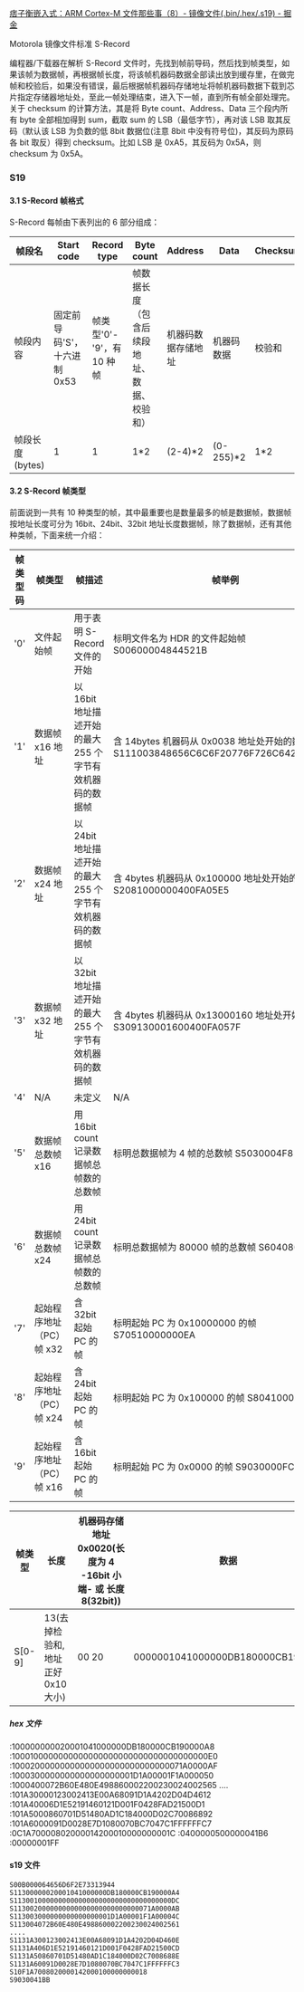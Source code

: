 [痞子衡嵌入式：ARM Cortex-M 文件那些事（8）- 镜像文件(.bin/.hex/.s19) - 掘金](https://juejin.cn/post/6964716708204380173)

Motorola 镜像文件标准 S-Record

编程器/下载器在解析 S-Record 文件时，先找到帧前导码，然后找到帧类型，如果该帧为数据帧，再根据帧长度，将该帧机器码数据全部读出放到缓存里，在做完帧和校验后，如果没有错误，最后根据帧机器码存储地址将帧机器码数据下载到芯片指定存储器地址处，至此一帧处理结束，进入下一帧，直到所有帧全部处理完。
关于 checksum 的计算方法，其是将 Byte count、Address、Data 三个段内所有 byte 全部相加得到 sum，截取 sum 的 LSB（最低字节），再对该 LSB 取其反码（默认该 LSB 为负数的低 8bit 数据位(注意 8bit 中没有符号位)，其反码为原码各 bit 取反）得到 checksum。比如 LSB 是 0xA5，其反码为 0x5A，则 checksum 为 0x5A。

### S19

#### 3.1 S-Record 帧格式

S-Record 每帧由下表列出的 6 部分组成：

| 帧段名          | Start code                   | Record type               | Byte count                                 | Address            | Data       | Checksum |
| --------------- | ---------------------------- | ------------------------- | ------------------------------------------ | ------------------ | ---------- | -------- |
| 帧段内容        | 固定前导码'S'，十六进制 0x53 | 帧类型'0'-'9'，有 10 种帧 | 帧数据长度（包含后续段地址、数据、校验和） | 机器码数据存储地址 | 机器码数据 | 校验和   |
| 帧段长度(bytes) | 1                            | 1                         | 1\*2                                       | (2-4)\*2           | (0-255)\*2 | 1\*2     |

#### 3.2 S-Record 帧类型

前面说到一共有 10 种类型的帧，其中最重要也是数量最多的帧是数据帧，数据帧按地址长度可分为 16bit、24bit、32bit 地址长度数据帧，除了数据帧，还有其他种类帧，下面来统一介绍：

| 帧类型码 | 帧类型                   | 帧描述                                                   | 帧举例                                                                               |
| -------- | ------------------------ | -------------------------------------------------------- | ------------------------------------------------------------------------------------ |
| '0'      | 文件起始帧               | 用于表明 S-Record 文件的开始                             | 标明文件名为 HDR 的文件起始帧 S00600004844521B                                       |
| '1'      | 数据帧 x16 地址          | 以 16bit 地址描述开始的最大 255 个字节有效机器码的数据帧 | 含 14bytes 机器码从 0x0038 地址处开始的数据帧 S111003848656C6C6F20776F726C642E0A0042 |
| '2'      | 数据帧 x24 地址          | 以 24bit 地址描述开始的最大 255 个字节有效机器码的数据帧 | 含 4bytes 机器码从 0x100000 地址处开始的数据帧 S2081000000400FA05E5                  |
| '3'      | 数据帧 x32 地址          | 以 32bit 地址描述开始的最大 255 个字节有效机器码的数据帧 | 含 4bytes 机器码从 0x13000160 地址处开始的数据帧 S309130001600400FA057F              |
| '4'      | N/A                      | 未定义                                                   | N/A                                                                                  |
| '5'      | 数据帧总数帧 x16         | 用 16bit count 记录数据帧总帧数的总数帧                  | 标明总数据帧为 4 帧的总数帧 S5030004F8                                               |
| '6'      | 数据帧总数帧 x24         | 用 24bit count 记录数据帧总帧数的总数帧                  | 标明总数据帧为 80000 帧的总数帧 S604080000F3                                         |
| '7'      | 起始程序地址（PC）帧 x32 | 含 32bit 起始 PC 的帧                                    | 标明起始 PC 为 0x10000000 的帧 S70510000000EA                                        |
| '8'      | 起始程序地址（PC）帧 x24 | 含 24bit 起始 PC 的帧                                    | 标明起始 PC 为 0x100000 的帧 S804100000EB                                            |
| '9'      | 起始程序地址（PC）帧 x16 | 含 16bit 起始 PC 的帧                                    | 标明起始 PC 为 0x0000 的帧 S9030000FC                                                |

| 帧类型 | 长度                              | 机器码存储地址 0x0020(长度为 4 -16bit 小端- 或 长度 8(32bit)) | 数据                             | 校验和 |
| ------ | --------------------------------- | ------------------------------------------------------------- | -------------------------------- | -------------------------- |
| S[0-9] | 13(去掉检验和,地址正好 0x10 大小) | 00 20                                                         | 0000001041000000DB180000CB190000 | A4                         |

##### hex 文件

:100000000020001041000000DB180000CB190000A8
:1000100000000000000000000000000000000000E0
:10002000000000000000000000000000071A0000AF
:1000300000000000000000001D1A00001F1A000050
:1000400072B60E480E498860002200230024002565
....
:101A30000123002413E00A68091D1A4202D04D4612
:101A40006D1E52191460121D001F0428FAD21500D1
:101A5000860701D51480AD1C184000D02C70086892
:101A6000091D0028E7D1080070BC7047C1FFFFFFC7
:0C1A70000802000014200010000000001C
:0400000500000041B6
:00000001FF

#### s19 文件

```
S00B000064656D6F2E73313944
S11300000020001041000000DB180000CB190000A4
S113001000000000000000000000000000000000DC
S1130020000000000000000000000000071A0000AB
S113003000000000000000001D1A00001F1A00004C
S113004072B60E480E498860002200230024002561
....
S1131A300123002413E00A68091D1A4202D04D460E
S1131A406D1E52191460121D001F0428FAD21500CD
S1131A50860701D51480AD1C184000D02C7008688E
S1131A60091D0028E7D1080070BC7047C1FFFFFFC3
S10F1A7008020000142000100000000018
S9030041BB
```
